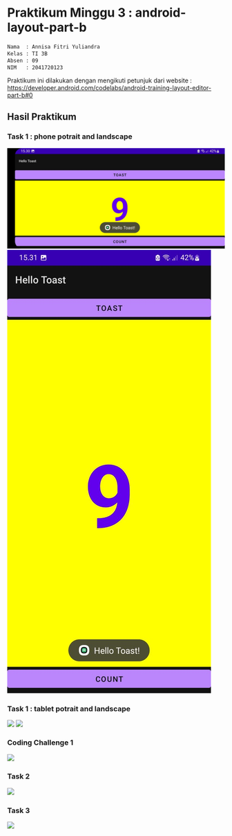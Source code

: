 # Praktikum Minggu 3 : android-layout-part-b
    Nama  : Annisa Fitri Yuliandra
    Kelas : TI 3B
    Absen : 09
    NIM   : 2041720123
  Praktikum ini dilakukan dengan mengikuti petunjuk dari website : https://developer.android.com/codelabs/android-training-layout-editor-part-b#0

## Hasil Praktikum
### Task 1 : phone potrait and landscape
![](images/lands.jpeg)
![](images/vertikal.jpeg)
### Task 1 : tablet potrait and landscape
![](images/tablet-l.jpeg)
![](images/tablet-p.jpeg)
### Coding Challenge 1
![](images/)
### Task 2
![](images/linier.jpeg)
### Task 3
![](images/relative.jpeg)
